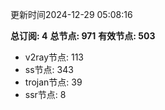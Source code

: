 更新时间2024-12-29 05:08:16

**总订阅: 4**
**总节点: 971**
**有效节点: 503**
- v2ray节点: 113
- ss节点: 343
- trojan节点: 39
- ssr节点: 8
